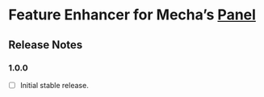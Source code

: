 Feature Enhancer for Mecha&rsquo;s [Panel](https://github.com/mecha-cms/x.panel)
================================================================================

Release Notes
-------------

### 1.0.0

 - [ ] Initial stable release.